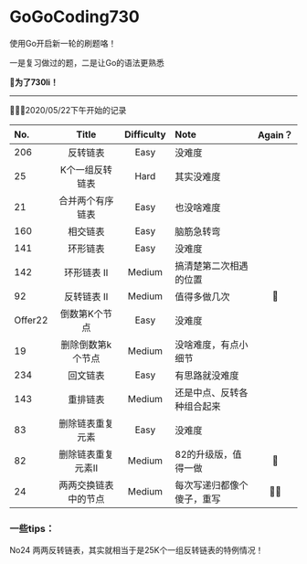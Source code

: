# GoGoCoding730
使用Go开启新一轮的刷题咯！

一是复习做过的题，二是让Go的语法更熟悉　

 **🥳为了730li！**

---

👨🏻‍💻2020/05/22下午开始的记录

| No.     |        Title         | Difficulty | Note                       | Again？ |
| :------ | :------------------: | :--------: | :------------------------- | :-----: |
| 206     |       反转链表       |    Easy    | 没难度                     |         |
| 25      |   K个一组反转链表    |    Hard    | 其实没难度                 |         |
| 21      |   合并两个有序链表   |    Easy    | 也没啥难度                 |         |
| 160     |       相交链表       |    Easy    | 脑筋急转弯                 |         |
| 141     |       环形链表       |    Easy    | 没难度                     |         |
| 142     |     环形链表 II      |   Medium   | 搞清楚第二次相遇的位置     |         |
| 92      |     反转链表 II      |   Medium   | 值得多做几次               |    🌟    |
| Offer22 |    倒数第K个节点     |    Easy    | 没难度                     |         |
| 19      |  删除倒数第k个节点   |   Medium   | 没啥难度，有点小细节       |         |
| 234     |       回文链表       |    Easy    | 有思路就没难度             |         |
| 143     |       重排链表       |   Medium   | 还是中点、反转各种组合起来 |         |
| 83      |   删除链表重复元素   |    Easy    | 没难度                     |         |
| 82      |  删除链表重复元素II  |   Medium   | 82的升级版，值得一做       |    🌟    |
| 24      | 两两交换链表中的节点 |   Medium   | 每次写递归都像个傻子，重写 |   🌟🌟    |

### 一些tips：

No24 两两反转链表，其实就相当于是25K个一组反转链表的特例情况！